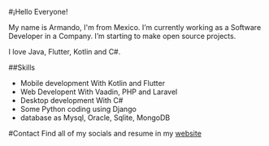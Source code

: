 #¡Hello Everyone!

My name is Armando, I'm from Mexico. I’m currently working as a Software Developer in a Company. I’m starting to make open source projects.

I love Java, Flutter, Kotlin and C#.

##Skills
* Mobile development With Kotlin and Flutter
* Web Developent With Vaadin, PHP and Laravel
* Desktop development With C# 
* Some Python coding using Django
* database as Mysql, Oracle, Sqlite, MongoDB

#Contact
Find all of my socials and resume in my [website](www.softwareasj.com)

